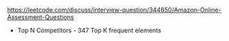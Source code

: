 https://leetcode.com/discuss/interview-question/344650/Amazon-Online-Assessment-Questions

- Top N Competitors - 347 Top K frequent elements
